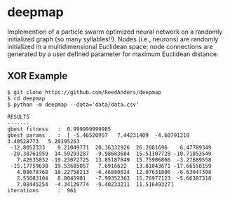 # deepmap

Implemention of a particle swarm optimized neural network on a randomly initialized graph (so many syllables!!).
Nodes (i.e., neurons) are randomly initialized in a multidimensional Euclidean space; node connections are generated by a
user defined parameter for maximum Euclidean distance.

## XOR Example
```
$ git clone https://github.com/ReedAnders/deepmap
$ cd deepmap
$ python -m deepmap --data='data/data.csv'
```
```
RESULTS
-------
gbest fitness   :  0.999999999985
gbest params    :  [ -5.46520957   7.44231409  -4.60791218   3.40528773   5.20195263
 -12.8052333    9.21049771  20.36332926  26.2081696    6.47789349
 -20.38761959  14.59293287  -9.98683684  15.51307728 -10.71853549
   7.42635832 -19.23072725  13.85187849  15.75906866  -3.27689558
 -15.17759638  19.53685057   7.6916622   13.81043671 -17.66550159
   4.08678768  18.22758213  -6.46880024  12.07631806  -6.63047308
   2.55083104   8.8045901   -7.99352363  15.76977123  -5.66387318
   7.08445254  -4.34120774  -9.40233211  11.51649327]
iterations      :  961
```
